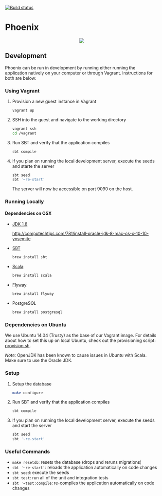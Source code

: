 [![Build status](https://badge.buildkite.com/20bc913b3e06b49544cd4354c92f675bdfd0cf93f5a4640d3e.svg)](https://buildkite.com/foxcommerce/phoenix-scala)

# Phoenix

<p align="center">
  <img src="http://images2.alphacoders.com/451/451370.jpg">
</p>

## Development

Phoenix can be run in development by running either running the application natively on your computer or through Vagrant. Instructions for both are below:

### Using Vagrant

1. Provision a new guest instance in Vagrant

    ```bash
    vagrant up
    ```

2. SSH into the guest and navigate to the working directory

    ```bash
    vagrant ssh
    cd /vagrant
    ```

3. Run SBT and verify that the application compiles

    ```bash
    sbt compile
    ```

4. If you plan on running the local development server, execute the seeds and starte the server

    ```bash
    sbt seed
    sbt '~re-start'
    ```

    The server will now be accessible on port 9090 on the host.

### Running Locally

#### Dependencies on OSX

- [JDK 1.8](http://www.oracle.com/technetwork/java/javase/downloads/jdk8-downloads-2133151.html)

    http://computechtips.com/781/install-oracle-jdk-8-mac-os-x-10-10-yosemite

- [SBT](http://www.scala-sbt.org/)

    ```bash
    brew install sbt
    ```

- [Scala](http://www.scala-lang.org/)

    ```bash
    brew install scala
    ```

- [Flyway](http://flywaydb.org/getstarted/)

    ```bash
    brew install flyway
    ```

- PostgreSQL 

    ```bash
    brew install postgresql
    ```

### Dependencies on Ubuntu

We use Ubuntu 14.04 (Trusty) as the base of our Vagrant image. For details about how to set this up on local Ubuntu, check out the provisioning script: [provision.sh](https://github.com/FoxComm/phoenix-scala/blob/master/vagrant/provision.sh).

_Note:_ OpenJDK has been known to cause issues in Ubuntu with Scala. Make sure to use the Oracle JDK.

### Setup

1. Setup the database

    ```bash
    make configure
    ```
2. Run SBT and verify that the application compiles

    ```bash
    sbt compile
    ```

3. If you plan on running the local development server, execute the seeds and start the server

    ```bash
    sbt seed
    sbt '~re-start'
    ```

### Useful Commands  

- `make resetdb`: resets the database (drops and reruns migrations)
- `sbt '~re-start'`: reloads the application automatically on code changes
- `sbt seed`: execute the seeds
- `sbt test`: run all of the unit and integration tests
- `sbt '~test:compile`: re-compiles the application automatically on code changes

